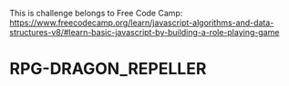 This is challenge belongs to Free Code Camp: https://www.freecodecamp.org/learn/javascript-algorithms-and-data-structures-v8/#learn-basic-javascript-by-building-a-role-playing-game
# RPG-DRAGON_REPELLER
